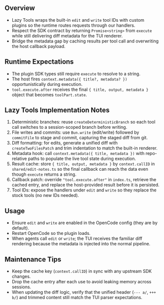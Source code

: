 ## Overview

- Lazy Tools wraps the built-in `edit` and `write` tool IDs with custom plugins so the runtime routes requests through our handlers.
- Respect the SDK contract by returning `Promise<string>` from `execute` while still delivering diff metadata for the TUI renderer.
- Bridge the metadata gap by caching results per tool call and overwriting the host callback payload.

## Runtime Expectations

- The plugin SDK types still require `execute` to resolve to a string.
- The host fires `context.metadata({ title?, metadata? })` opportunistically during execution.
- `tool.execute.after` receives the final `{ title, output, metadata }` object that becomes `toolPart.state`.

## Lazy Tools Implementation Notes

1. Deterministic branches: reuse `createDeterministicBranch` so each tool call switches to a session-scoped branch before writing.
2. File writes and commits: use `Bun.write` (edit/write) followed by `commitFile` to stage and commit, capturing the staged diff from git.
3. Diff formatting: for edits, generate a unified diff with `createTwoFilesPatch` and trim indentation to match the built-in renderer.
4. Metadata hook: call `context.metadata({ title, metadata })` with repo-relative paths to populate the live tool state during execution.
5. Result cache: store `{ title, output, metadata }` by `context.callID` in `shared/edit-notes.ts` so the final callback can reach the data even though `execute` returns a string.
6. Callback patch: override `"tool.execute.after"` in `index.ts`, retrieve the cached entry, and replace the host-provided result before it is persisted.
7. Tool IDs: expose the handlers under `edit` and `write` so they replace the stock tools (no new IDs needed).

## Usage

- Ensure `edit` and `write` are enabled in the OpenCode config (they are by default).
- Restart OpenCode so the plugin loads.
- When agents call `edit` or `write`; the TUI receives the familiar diff rendering because the metadata is injected into the normal pipeline.

## Maintenance Tips

- Keep the cache key (`context.callID`) in sync with any upstream SDK changes.
- Drop the cache entry after each use to avoid leaking memory across sessions.
- When updating the diff logic, verify that the unified header (`--- a/`, `+++ b/`) and trimmed content still match the TUI parser expectations.
